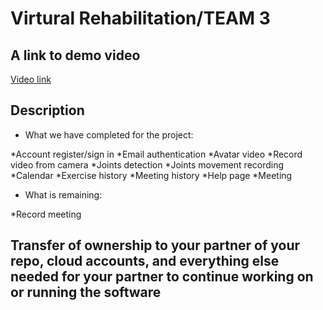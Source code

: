 # Virtural Rehabilitation/TEAM 3

## A link to demo video

[Video link](https://virtualrehabilitationcs.azurewebsites.net)

## Description 
- What we have completed for the project:

*Account register/sign in
*Email authentication
*Avatar video
*Record video from camera
*Joints detection
*Joints movement recording
*Calendar
*Exercise history
*Meeting history
*Help page
*Meeting

- What is remaining:

*Record meeting

## Transfer of ownership to your partner of your repo, cloud accounts, and everything else needed for your partner to continue working on or running the software


